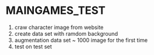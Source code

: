 # MAINGAMES_TEST
1. craw character image from website
2. create data set with ramdom background
3. augmentation data set ~ 1000 image for the first time
4. test on test set